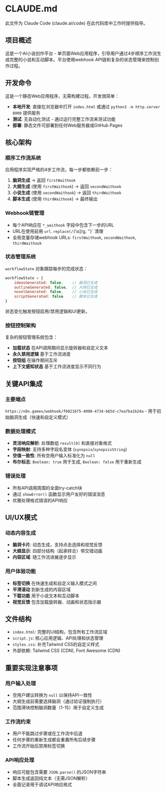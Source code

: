 # CLAUDE.md

此文件为 Claude Code (claude.ai/code) 在此代码库中工作时提供指导。

## 项目概述

这是一个AI小说创作平台 - 单页面Web应用程序，引导用户通过4步顺序工作流生成完整的小说和互动脚本。平台使用webhook API链和复杂的状态管理来控制创作过程。

## 开发命令

这是一个静态Web应用程序，无需构建过程。开发很简单：

- **本地开发**: 直接在浏览器中打开 `index.html` 或通过 `python3 -m http.server 8000` 提供服务
- **测试**: 无自动化测试 - 通过运行完整工作流来测试功能
- **部署**: 静态文件可部署到任何Web服务器或GitHub Pages

## 核心架构

### 顺序工作流系统
应用程序实现严格的4步工作流，每一步都依赖前一步：

1. **脑洞生成** → 返回 `firstWaithook` 
2. **大纲生成** (使用 `firstWaithook`) → 返回 `secondWaithook`
3. **小说生成** (使用 `secondWaithook`) → 返回 `thirdWaithook` 
4. **脚本生成** (使用 `thirdWaithook`) → 最终输出

### Webhook链管理
- 每个API响应在 `*_waithook` 字段中包含下一步的URL
- URL在使用前用 `url.replace(/[`\s]/g, '')` 清理
- 全局变量存储webhook URLs: `firstWaithook`, `secondWaithook`, `thirdWaithook`

### 状态管理系统
`workflowState` 对象跟踪每步的完成状态：
```javascript
workflowState = {
    ideasGenerated: false,    // 脑洞已生成
    outlineGenerated: false,  // 大纲已生成
    novelGenerated: false,    // 小说已生成
    scriptGenerated: false    // 脚本已生成
}
```

状态变化触发按钮启用/禁用逻辑和UI更新。

### 按钮控制架构
复杂的按钮管理系统包含：
- **加载状态** 在API调用期间显示旋转器和自定义文本
- **永久禁用逻辑** 基于工作流进度
- **按钮组** 在操作期间互斥
- **上下文感知状态** 基于工作流进度显示不同行为

## 关键API集成

### 主要端点
`https://n8n.games/webhook/f6021675-4090-4734-b65d-c7ea7ba1b24a` - 用于初始脑洞生成（快速和自定义模式）

### 数据处理模式
- **灵活响应解析**: 处理数组 `result[0]` 和直接对象格式
- **字段映射**: 支持多种字段名变体 (`synopsis`/`synopsisString`)
- **空值一致性**: 所有空用户输入标准化为 `null`
- **布尔标志**: `Boolean: true` 用于生成, `Boolean: false` 用于重新生成

### 错误处理
- 所有API调用周围的全面try-catch块
- 通过 `showError()` 函数显示用户友好的错误消息
- 优雅处理格式错误的API响应

## UI/UX模式

### 动态内容生成
- **脑洞卡片**: 动态生成，支持点击选择和视觉反馈
- **大纲显示**: 四部分结构（起承转合）带交错动画
- **内容区域**: 随工作流进展逐步显示

### 用户体验功能
- **标签切换** 在快速生成和自定义输入模式之间
- **平滑滚动** 到新生成的内容区域
- **下载功能** 用于小说文本和互动脚本
- **视觉反馈** 包含加载旋转器、动画和状态指示器

## 文件结构

- `index.html`: 完整的UI结构，包含所有工作流区域
- `script.js`: 核心应用逻辑、API处理和状态管理
- `styles.css`: 补充Tailwind CSS的自定义样式
- 外部依赖: Tailwind CSS (CDN), Font Awesome (CDN)

## 重要实现注意事项

### 用户输入处理
- 空用户建议转换为 `null` 以保持API一致性
- 大纲生成前需要选择脑洞（通过验证强制执行）
- 范围滑块控制脑洞数量（1-15）用于自定义生成

### 工作流约束
- 用户不能跳过步骤或在工作流中后退
- 任何步骤的重新生成都会重置所有后续步骤
- 工作流开始后禁用标签切换

### API响应处理
- 响应可能包含需要 `JSON.parse()` 的JSON字符串
- 脚本生成返回纯文本（无需JSON解析）
- 全面记录用于调试API响应格式